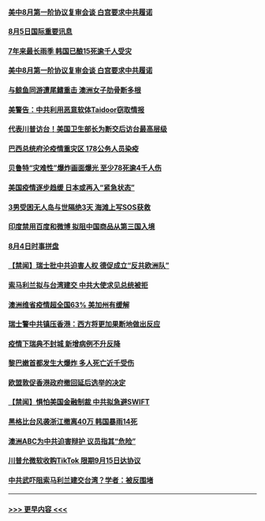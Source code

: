 #### [美中8月第一阶协议复审会谈 白宫要求中共履诺](../pages/prog202/a102911096.md?t=08051851) 
#### [8月5日国际重要讯息](../pages/prog202/a102911091.md?t=08051851) 
#### [7年来最长雨季 韩国已酿15死逾千人受灾](../pages/prog202/a102911046.md?t=08051851) 
#### [美中8月第一阶协议复审会谈 白宫要求中共履诺](../pages/prog202/a102911045.md?t=08051851) 
#### [与鲸鱼同游遭尾鳍重击 澳洲女子肋骨断多根](../pages/prog202/a102910937.md?t=08051851) 
#### [美警告：中共利用恶意软体Taidoor窃取情报](../pages/prog202/a102910964.md?t=08051851) 
#### [代表川普访台！美国卫生部长为断交后访台最高层级](../pages/prog202/a102910957.md?t=08051851) 
#### [巴西总统府沦疫情重灾区 178公务人员染疫](../pages/prog202/a102910888.md?t=08051851) 
#### [贝鲁特“灾难性”爆炸画面爆光 至少78死逾4千人伤](../pages/prog202/a102910773.md?t=08051851) 
#### [美国疫情逐步趋缓 日本或再入“紧急状态”](../pages/prog202/a102910518.md?t=08051851) 
#### [3男受困无人岛与世隔绝3天 海滩上写SOS获救](../pages/prog202/a102910241.md?t=08051851) 
#### [印度禁用百度和微博 拟阻中国商品从第三国入境](../pages/prog202/a102910562.md?t=08051851) 
#### [8月4日时事拼盘](../pages/prog202/a102910560.md?t=08051851) 
#### [【禁闻】瑞士批中共迫害人权 德促成立“反共欧洲队”](../pages/prog202/a102910553.md?t=08051851) 
#### [索马利兰拟与台湾建交 中共大使求见总统被拒](../pages/prog202/a102910565.md?t=08051851) 
#### [澳洲维省疫情超全国63% 美加州有缓解](../pages/prog202/a102910369.md?t=08051851) 
#### [瑞士警中共镇压香港：西方将更加果断地做出反应](../pages/prog202/a102910265.md?t=08051851) 
#### [疫情下瑞典不封城  新增病例不升反降](../pages/prog202/a102910509.md?t=08051851) 
#### [黎巴嫩首都发生大爆炸 多人死亡近千受伤](../pages/prog202/a102910498.md?t=08051851) 
#### [欧盟敦促香港政府撤回延后选举的决定](../pages/prog202/a102910452.md?t=08051851) 
#### [【禁闻】惧怕美国金融制裁 中共拟急避SWIFT](../pages/prog202/a102910449.md?t=08051851) 
#### [黑格比台风袭浙江撤离40万 韩国暴雨14死](../pages/prog202/a102910349.md?t=08051851) 
#### [澳洲ABC为中共迫害辩护 议员指其“危险”](../pages/prog202/a102910336.md?t=08051851) 
#### [川普允微软收购TikTok 限期9月15日达协议](../pages/prog202/a102910282.md?t=08051851) 
#### [中共武吓阻索马利兰建交台湾？学者：被反围堵](../pages/prog202/a102910279.md?t=08051851) 

----
#### [ >>> 更早内容 <<< ](../indexes/prog202-earlier.md)
